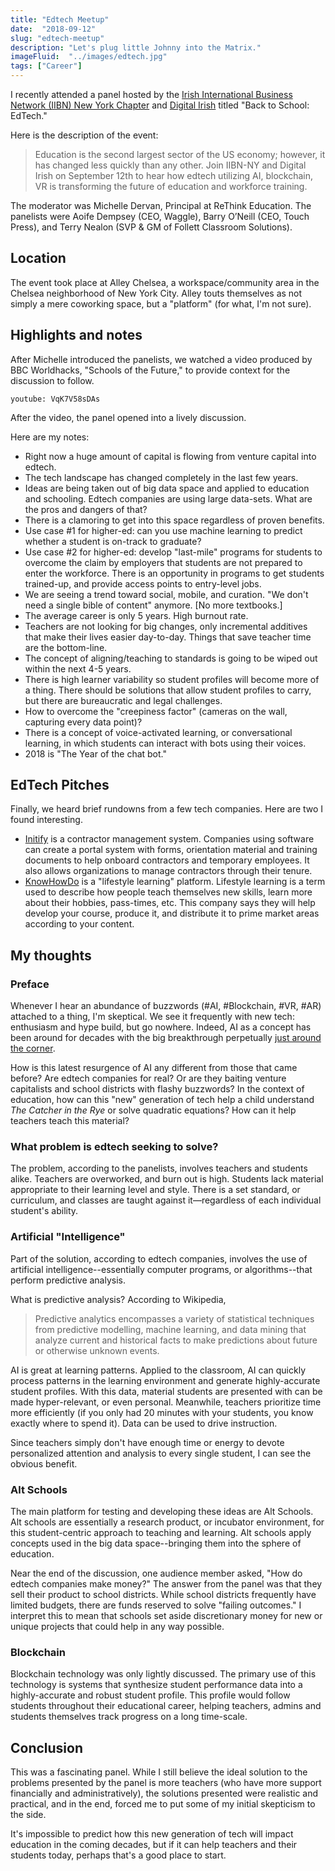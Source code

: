 ```yaml
---
title: "Edtech Meetup"
date:  "2018-09-12"
slug: "edtech-meetup"
description: "Let's plug little Johnny into the Matrix."
imageFluid:  "../images/edtech.jpg"
tags: ["Career"]
---
```


I recently attended a panel hosted by the [Irish International Business Network (IIBN) New York Chapter](http://www.iibn.nyc/) and [Digital Irish](http://digital.irish/) titled "Back to School: EdTech."

Here is the description of the event:

> Education is the second largest sector of the US economy; however, it has changed less quickly than any other. Join IIBN-NY and Digital Irish on September 12th to hear how edtech utilizing AI, blockchain, VR is transforming the future of education and workforce training.

The moderator was Michelle Dervan, Principal at ReThink Education. The panelists were Aoife Dempsey (CEO, Waggle), Barry O’Neill (CEO, Touch Press), and Terry Nealon (SVP & GM of Follett Classroom Solutions).

## Location

The event took place at Alley Chelsea, a workspace/community area in the Chelsea neighborhood of New York City. Alley touts themselves as not simply a mere coworking space, but a "platform" (for what, I'm not sure).

## Highlights and notes

After Michelle introduced the panelists, we watched a video produced by BBC Worldhacks, "Schools of the Future," to provide context for the discussion to follow.

`youtube: VqK7V58sDAs`

After the video, the panel opened into a lively discussion.

Here are my notes:

- Right now a huge amount of capital is flowing from venture capital into edtech.
- The tech landscape has changed completely in the last few years.
- Ideas are being taken out of big data space and applied to education and schooling. Edtech companies are using large data-sets. What are the pros and dangers of that?
- There is a clamoring to get into this space regardless of proven benefits.
- Use case #1 for higher-ed: can you use machine learning to predict whether a student is on-track to graduate?
- Use case #2 for higher-ed: develop "last-mile" programs for students to overcome the claim by employers that students are not prepared to enter the workforce. There is an opportunity in programs to get students trained-up, and provide access points to entry-level jobs.
- We are seeing a trend toward social, mobile, and curation. "We don't need a single bible of content" anymore. [No more textbooks.]
- The average career is only 5 years. High burnout rate.
- Teachers are not looking for big changes, only incremental additives that make their lives easier day-to-day. Things that save teacher time are the bottom-line.
- The concept of aligning/teaching to standards is going to be wiped out within the next 4-5 years.
- There is high learner variability so student profiles will become more of a thing. There should be solutions that allow student profiles to carry, but there are bureaucratic and legal challenges.
- How to overcome the "creepiness factor" (cameras on the wall, capturing every data point)?
- There is a concept of voice-activated learning, or conversational learning, in which students can interact with bots using their voices.
- 2018 is "The Year of the chat bot."

## EdTech Pitches

Finally, we heard brief rundowns from a few tech companies. Here are two I found interesting.

- [Initify](https://www.initiafy.com/) is a contractor management system. Companies using software can create a portal system with forms, orientation material and training documents to help onboard contractors and temporary employees. It also allows organizations to manage contractors through their tenure.
- [KnowHowDo](https://www.knowhowdo.com/) is a "lifestyle learning" platform. Lifestyle learning is a term used to describe how people teach themselves new skills, learn more about their hobbies, pass-times, etc. This company says they will help develop your course, produce it, and distribute it to prime market areas according to your content.

## My thoughts

### Preface

Whenever I hear an abundance of buzzwords (#AI, #Blockchain, #VR, #AR) attached to a thing, I'm skeptical. We see it frequently with new tech: enthusiasm and hype build, but go nowhere. Indeed, AI as a concept has been around for decades with the big breakthrough perpetually [just around the corner](https://www.geektime.com/2014/12/01/how-intelligent-is-artificial-intelligence-we-ask-the-big-thinkers/).

How is this latest resurgence of AI any different from those that came before? Are edtech companies for real? Or are they baiting venture capitalists and school districts with flashy buzzwords? In the context of education, how can this "new" generation of tech help a child understand *The Catcher in the Rye* or solve quadratic equations? How can it help teachers teach this material?

### What problem is edtech seeking to solve?

The problem, according to the panelists, involves teachers and students alike. Teachers are overworked, and burn out is high. Students lack material appropriate to their learning level and style. There is a set standard, or curriculum, and classes are taught against it—regardless of each individual student's ability.

### Artificial "Intelligence"

Part of the solution, according to edtech companies, involves the use of artificial intelligence--essentially computer programs, or algorithms--that perform predictive analysis.

What is predictive analysis? According to Wikipedia,

> Predictive analytics encompasses a variety of statistical techniques from predictive modelling, machine learning, and data mining that analyze current and historical facts to make predictions about future or otherwise unknown events.

AI is great at learning patterns. Applied to the classroom, AI can quickly process patterns in the learning environment and generate highly-accurate student profiles. With this data, material students are presented with can be made hyper-relevant, or even personal. Meanwhile, teachers prioritize time more efficiently (if you only had 20 minutes with your students, you know exactly where to spend it). Data can be used to drive instruction.

Since teachers simply don't have enough time or energy to devote personalized attention and analysis to every single student, I can see the obvious benefit.

### Alt Schools

The main platform for testing and developing these ideas are Alt Schools. Alt schools are essentially a research product, or incubator environment, for this student-centric approach to teaching and learning. Alt schools apply concepts used in the big data space--bringing them into the sphere of education.

Near the end of the discussion, one audience member asked, "How do edtech companies make money?" The answer from the panel was that they sell their product to school districts. While school districts frequently have limited budgets, there are funds reserved to solve "failing outcomes." I interpret this to mean that schools set aside discretionary money for new or unique projects that could help in any way possible.

### Blockchain

Blockchain technology was only lightly discussed. The primary use of this technology is systems that synthesize student performance data into a highly-accurate and robust student profile. This profile would follow students throughout their educational career, helping teachers, admins and students themselves track progress on a long time-scale.

## Conclusion

This was a fascinating panel. While I still believe the ideal solution to the problems presented by the panel is more teachers (who have more support financially and administratively), the solutions presented were realistic and practical, and in the end, forced me to put some of my initial skepticism to the side.

It's impossible to predict how this new generation of tech will impact education in the coming decades, but if it can help teachers and their students today, perhaps that's a good place to start.
